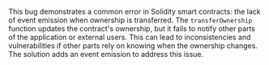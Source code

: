 This bug demonstrates a common error in Solidity smart contracts: the lack of event emission when ownership is transferred.  The `transferOwnership` function updates the contract's ownership, but it fails to notify other parts of the application or external users.  This can lead to inconsistencies and vulnerabilities if other parts rely on knowing when the ownership changes. The solution adds an event emission to address this issue.